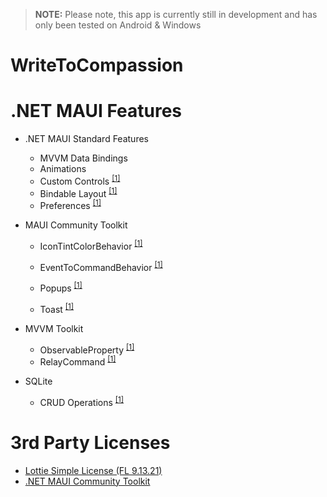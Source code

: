 > **NOTE:** Please note, this app is currently still in development and has only been tested on Android & Windows

# WriteToCompassion


# .NET MAUI Features

* .NET MAUI Standard Features
  * MVVM Data Bindings
  * Animations 
  * Custom Controls <sup>[[1]](https://github.com/devczr/WriteToCompassion/blob/ce4cfaddc0cc4fcffa9c2d39c2d0a92961b915a1/Controls/CustomCloudControl.xaml)</sup>
  * Bindable Layout <sup>[[1]](https://github.com/devczr/WriteToCompassion/blob/ce4cfaddc0cc4fcffa9c2d39c2d0a92961b915a1/Views/HomeView.xaml#L207-L226)</sup>
  * Preferences <sup>[[1]](https://github.com/devczr/WriteToCompassion/blob/ce4cfaddc0cc4fcffa9c2d39c2d0a92961b915a1/Services/Settings/SettingsService.cs) </sup> 
  
* MAUI Community Toolkit
  * IconTintColorBehavior   <sup>[[1]](https://github.com/devczr/WriteToCompassion/blob/0b6ca714d6a588acd0efddf28f8994490d41400d/Views/HomeView.xaml#L312) </sup>
 
  * EventToCommandBehavior <sup>[[1]](https://github.com/devczr/WriteToCompassion/blob/1523ad40d0bc0eac9338bbe64f51856052724110/Views/HomeView.xaml#L22) </sup>
  * Popups <sup>[[1]](https://github.com/devczr/WriteToCompassion/blob/1523ad40d0bc0eac9338bbe64f51856052724110/Views/Popups/ThemeOptionsPopup.xaml) </sup>
  * Toast <sup>[[1]](https://github.com/devczr/WriteToCompassion/blob/ce4cfaddc0cc4fcffa9c2d39c2d0a92961b915a1/ViewModels/BaseViewModel.cs#L21-L32) </sup>

* MVVM Toolkit
  * ObservableProperty <sup>[[1]](https://github.com/devczr/WriteToCompassion/blob/ce4cfaddc0cc4fcffa9c2d39c2d0a92961b915a1/ViewModels/HomeViewModel.cs#L27)</sup>
  * RelayCommand <sup>[[1]](https://github.com/devczr/WriteToCompassion/blob/a0128e695dce33a0ea9f64569f2c83aa85f6b8bf/ViewModels/HomeViewModel.cs#L287-L291)</sup>

* SQLite
  * CRUD Operations  <sup>[[1]](https://github.com/devczr/WriteToCompassion/blob/ce4cfaddc0cc4fcffa9c2d39c2d0a92961b915a1/Services/ThoughtsService.cs)</sup>
  
  
# 3rd Party Licenses 
* [Lottie Simple License (FL 9.13.21)](https://lottiefiles.com/page/license)
* [.NET MAUI Community Toolkit](https://github.com/CommunityToolkit/Maui)

